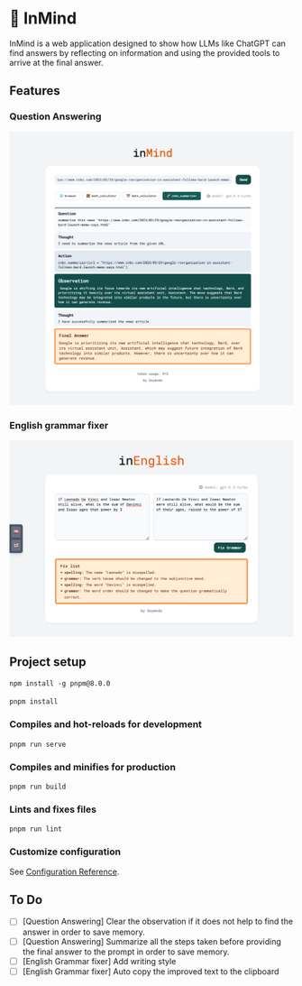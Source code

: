# 🤔 InMind

InMind is a web application designed to show how LLMs like ChatGPT can find answers by reflecting on information and using the provided tools to arrive at the final answer.

## Features

### Question Answering

![Ask Question mode](./screenshot-1.png)

### English grammar fixer

![English Grammar fixer](./screenshot-2.png)

## Project setup
```
npm install -g pnpm@8.0.0

pnpm install
```

### Compiles and hot-reloads for development
```
pnpm run serve
```

### Compiles and minifies for production
```
pnpm run build
```

### Lints and fixes files
```
pnpm run lint
```

### Customize configuration
See [Configuration Reference](https://cli.vuejs.org/config/).

## To Do
- [ ] [Question Answering] Clear the observation if it does not help to find the answer in order to save memory.
- [ ] [Question Answering] Summarize all the steps taken before providing the final answer to the prompt in order to save memory.
- [ ] [English Grammar fixer] Add writing style
- [ ] [English Grammar fixer] Auto copy the improved text to the clipboard